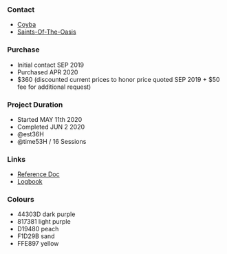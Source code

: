 ### Contact

- [Coyba](https://www.deviantart.com/coyba)
- [Saints-Of-The-Oasis](https://www.deviantart.com/saints-of-the-oasis/)

### Purchase

- Initial contact SEP 2019
- Purchased APR 2020
- $360 (discounted current prices to honor price quoted SEP 2019 + $50 fee for additional request)

### Project Duration

- Started MAY 11th 2020
- Completed JUN 2 2020
- @est36H
- @time53H / 16 Sessions

### Links

- [Reference Doc](https://docs.google.com/document/d/1m2bAa_8vTvp2dIE_dJKvGrqHMD90ZQaOdZEGYSWM8yI/edit)
- [Logbook](https://docs.google.com/spreadsheets/d/e/2PACX-1vS9nCltPij1Kt8rCcH4YrFMeZMtnD8o-IdXRMDI1k28KQROFqZ-r3VTXenjU1l1QjueRmYpsn1bWhEQ/pubhtml)

### Colours

- 44303D dark purple
- 817381 light purple
- D19480 peach
- F1D29B sand
- FFE897 yellow
